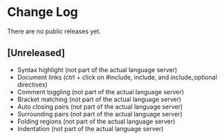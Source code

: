 # Change Log

There are no public releases yet.

## [Unreleased]

-   Syntax highlight (not part of the actual language server)
-   Document links (ctrl + click on #include, include, and include_optional directives)
-   Comment toggling (not part of the actual language server)
-   Bracket matching (not part of the actual language server)
-   Auto closing pairs (not part of the actual language server)
-   Surrounding pairs (not part of the actual language server)
-   Folding regions (not part of the actual language server)
-   Indentation (not part of the actual language server)
